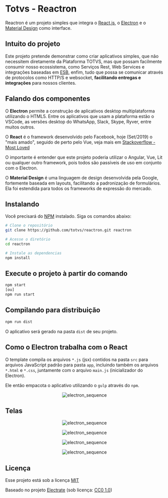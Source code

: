 # Totvs - Reactron

Reactron é um projeto simples que integra o [React.js](https://reactjs.org/), o [Electron](https://electronjs.org/) e o [Material Design](https://material-ui.com/pt/) como interface.

## Intuito do projeto

Este projeto pretende demonstrar como criar aplicativos simples, que não necessitem diretamente da Plataforma TOTVS, mas que possam facilmente consumir nosso ecossistema, como Serviços Rest, Web Services e integrações baseadas em [ESB](https://pt.wikipedia.org/wiki/Enterprise_Service_Bus), enfim, tudo que possa se comunicar através de protocolos como HTTP/S e websocket, **facilitando entregas e integrações** para nossos clientes.

## Falando dos componentes

O **Electron** permite a construção de aplicativos desktop multiplataforma utilizando o HTML5. Entre os aplicativos que usam a plataforma estão o VSCode, as versões desktop do WhatsApp, Slack, Skype, Ryver, entre muitos outros.  

O **React** é o framework desenvolvido pelo Facebook, hoje (Set/2019) o "mais amado", seguido de perto pelo Vue, veja mais em  [Stackoverflow - Most Loved](https://insights.stackoverflow.com/survey/2019#technology-_-most-loved-dreaded-and-wanted-web-frameworks)

O importante é entender que este projeto poderia utilizar o Angular, Vue, Lit ou qualquer outro framework, pois todos são passíveis de uso em conjunto com o Electron.

O **Material Design** é uma linguagem de design desenvolvida pela Google, fortemente baseada em layouts, facilitando a padronização de formulários. Ela foi estendida para todos os frameworks de expressão do mercado.

## Instalando

Você precisará do [NPM](https://nodejs.org/en/) instalado.
Siga os comandos abaixo:

```bash
# Clone o repositório
git clone https://github.com/totvs/reactron.git reactron

# Acesse o diretório
cd reactron

# Instale as dependencias
npm install
```

## Execute o projeto à partir do comando

```bash
npm start
[ou]
npm run start
```

## Compilando para distribuição

```bash
npm run dist
```

O aplicativo será gerado na pasta `dist` de seu projeto.


## Como o Electron trabalha com o React

O template compila os arquivos `*.js` (jsx) contidos na pasta `src` para arquivos JavaScript padrão para pasta `app`, incluindo também os arquivos `*.html` e `*.css`, juntamente com o arquivo `main.js` (inicializador do Electron). 

Ele então empacota o aplicativo utilizando o `gulp` através do `npm`.


<p align="center"> 
  <img src="https://github.com/totvs/reactron/blob/master/images/electron_sequence.png" alt="electron_sequence" border="0">
</p>

## Telas

<p align="center"> 
  <img src="https://github.com/totvs/reactron/blob/master/images/screen1.png" alt="electron_sequence" border="0">
</p>
<p align="center"> 
  <img src="https://github.com/totvs/reactron/blob/master/images/screen2.png" alt="electron_sequence" border="0">
</p>
<p align="center"> 
  <img src="https://github.com/totvs/reactron/blob/master/images/screen3.png" alt="electron_sequence" border="0">
</p>
<p align="center"> 
  <img src="https://github.com/totvs/reactron/blob/master/images/screen4.png" alt="electron_sequence" border="0">
</p>

## Licença

Esse projeto está sob a licença [MIT](https://www.opensource.org/licenses/mit-license.php)

Baseado no projeto [Electrate](https://github.com/mmick66/electrate) (sob licença: [CC0 1.0](https://creativecommons.org/publicdomain/zero/1.0/deed.pt_BR))
